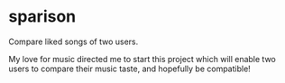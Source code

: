 # sparison
Compare liked songs of two users.

My love for music directed me to start this project which will enable two users to compare their music taste, and hopefully be compatible! 
